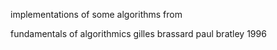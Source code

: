 implementations of some algorithms from

fundamentals of algorithmics
gilles brassard
paul bratley
1996

